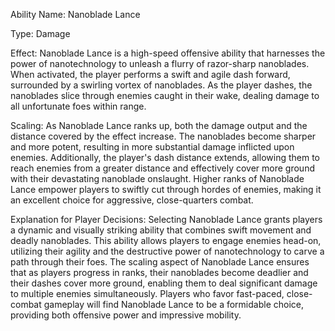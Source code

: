 Ability Name: Nanoblade Lance

Type: Damage

Effect: Nanoblade Lance is a high-speed offensive ability that harnesses the power of nanotechnology to unleash a flurry of razor-sharp nanoblades. When activated, the player performs a swift and agile dash forward, surrounded by a swirling vortex of nanoblades. As the player dashes, the nanoblades slice through enemies caught in their wake, dealing damage to all unfortunate foes within range.

Scaling: As Nanoblade Lance ranks up, both the damage output and the distance covered by the effect increase. The nanoblades become sharper and more potent, resulting in more substantial damage inflicted upon enemies. Additionally, the player's dash distance extends, allowing them to reach enemies from a greater distance and effectively cover more ground with their devastating nanoblade onslaught. Higher ranks of Nanoblade Lance empower players to swiftly cut through hordes of enemies, making it an excellent choice for aggressive, close-quarters combat.

Explanation for Player Decisions: Selecting Nanoblade Lance grants players a dynamic and visually striking ability that combines swift movement and deadly nanoblades. This ability allows players to engage enemies head-on, utilizing their agility and the destructive power of nanotechnology to carve a path through their foes. The scaling aspect of Nanoblade Lance ensures that as players progress in ranks, their nanoblades become deadlier and their dashes cover more ground, enabling them to deal significant damage to multiple enemies simultaneously. Players who favor fast-paced, close-combat gameplay will find Nanoblade Lance to be a formidable choice, providing both offensive power and impressive mobility.